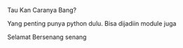 Tau Kan Caranya Bang?

Yang penting punya python dulu. Bisa dijadiin module juga

Selamat Bersenang senang